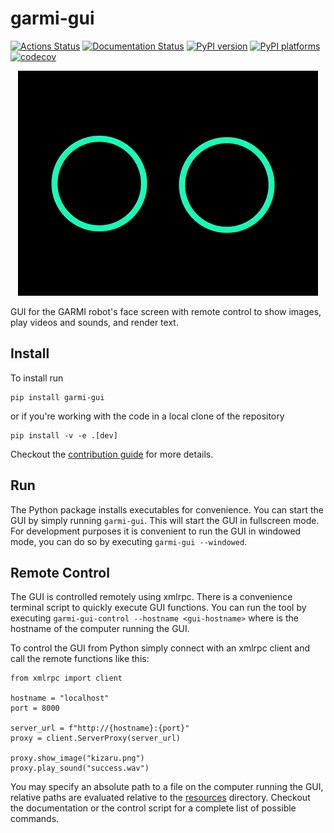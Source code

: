 # garmi-gui

[![Actions Status][actions-badge]][actions-link]
[![Documentation Status][rtd-badge]][rtd-link]
[![PyPI version][pypi-version]][pypi-link]
[![PyPI platforms][pypi-platforms]][pypi-link] [![codecov][cov-badge]][cov-link]

<p align="center">
	<img src="./.github/gui.gif">
</p>

GUI for the GARMI robot's face screen with remote control to show images, play
videos and sounds, and render text.

## Install

To install run

```
pip install garmi-gui
```

or if you're working with the code in a local clone of the repository

```
pip install -v -e .[dev]
```

Checkout the [contribution guide](./.github/CONTRIBUTING.md) for more details.

## Run

The Python package installs executables for convenience. You can start the GUI
by simply running `garmi-gui`. This will start the GUI in fullscreen mode. For
development purposes it is convenient to run the GUI in windowed mode, you can
do so by executing `garmi-gui --windowed`.

## Remote Control

The GUI is controlled remotely using xmlrpc. There is a convenience terminal
script to quickly execute GUI functions. You can run the tool by executing
`garmi-gui-control --hostname <gui-hostname>` where <gui-hostname> is the
hostname of the computer running the GUI.

To control the GUI from Python simply connect with an xmlrpc client and call the
remote functions like this:

```
from xmlrpc import client

hostname = "localhost"
port = 8000

server_url = f"http://{hostname}:{port}"
proxy = client.ServerProxy(server_url)

proxy.show_image("kizaru.png")
proxy.play_sound("success.wav")
```

You may specify an absolute path to a file on the computer running the GUI,
relative paths are evaluated relative to the
[resources](https://github.com/JeanElsner/garmi-gui/tree/main/src/garmi_gui/resources)
directory. Checkout the documentation or the control script for a complete list
of possible commands.

<!-- SPHINX-START -->

<!-- prettier-ignore-start -->
[actions-badge]:            https://img.shields.io/github/actions/workflow/status/JeanElsner/garmi-gui/ci.yml
[actions-link]:             https://github.com/JeanElsner/garmi-gui/actions
[pypi-link]:                https://pypi.org/project/garmi-gui/
[pypi-platforms]:           https://img.shields.io/pypi/pyversions/garmi-gui
[pypi-version]:             https://img.shields.io/pypi/v/garmi-gui
[rtd-badge]:                https://readthedocs.org/projects/garmi-gui/badge/?version=latest
[rtd-link]:                 https://garmi-gui.readthedocs.io/en/latest/?badge=latest
[cov-badge]:                https://img.shields.io/codecov/c/gh/JeanElsner/garmi-gui
[cov-link]:                 https://app.codecov.io/gh/JeanElsner/garmi-gui
<!-- prettier-ignore-end -->
